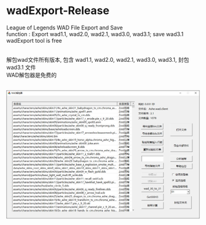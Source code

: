 # wadExport-Release
League of Legends WAD File Export and Save<br>
function : Export wad1.1, wad2.0, wad2.1, wad3.0, wad3.1; save wad3.1<br>
wadExport tool is free<br><br>

解包wad文件所有版本, 包含 wad1.1, wad2.0, wad2.1, wad3.0, wad3.1, 封包 wad3.1 文件<br>
WAD解包器是免费的<br><br>

![image](https://raw.githubusercontent.com/fish210/wadExport-Release/main/WAD%E8%A7%A3%E5%8C%85%E5%99%A83.png)<br>
